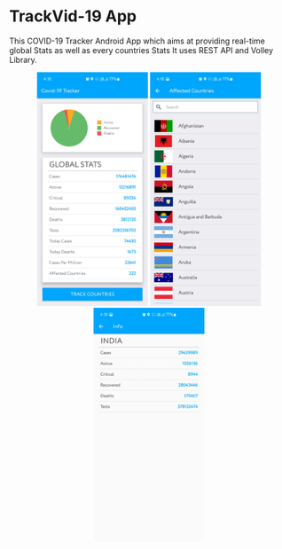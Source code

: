 # TrackVid-19 App
This COVID-19 Tracker Android App which aims at providing real-time global Stats as well as every countries Stats
It uses REST API and Volley Library.
<p align ="center">
  <img src="https://github.com/isha-24/TrackVid-19/blob/master/Images/IMAGE-1.jpg" width ="200">      <img src="https://github.com/isha-24/TrackVid-19/blob/master/Images/IMAGE-2.jpg" width ="200">      <img src="https://github.com/isha-24/TrackVid-19/blob/master/Images/IMAGE-3.jpg" width ="200">
</p>
